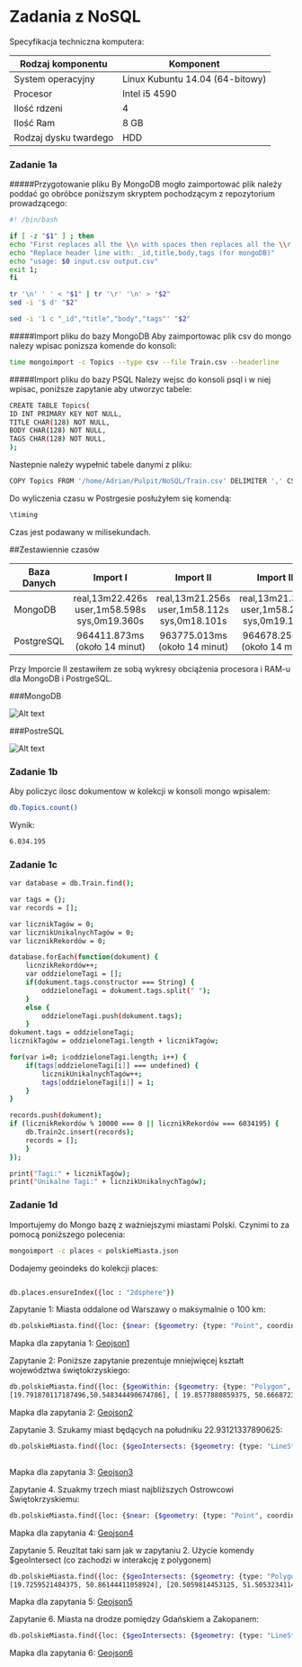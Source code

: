 # Zadania z NoSQL

Specyfikacja techniczna komputera:

| Rodzaj komponentu    | Komponent                       |
|-----------------------|---------------------------------|
| System operacyjny     | Linux Kubuntu 14.04 (64-bitowy) |
| Procesor              | Intel i5 4590                   |
| Ilość rdzeni          | 4                               |
| Ilość Ram             | 8 GB                            |
| Rodzaj dysku twardego | HDD                             |



### Zadanie 1a

#####Przygotowanie pliku
By MongoDB mogło zaimportować plik należy poddać go obróbce poniższym skryptem pochodzącym z repozytorium prowadzącego:

```sh
#! /bin/bash

if [ -z "$1" ] ; then
echo "First replaces all the \\n with spaces then replaces all the \\r with \\n"
echo "Replace header line with: _id,title,body,tags (for mongoDB)"
echo "usage: $0 input.csv output.csv"
exit 1;
fi

tr '\n' ' ' < "$1" | tr '\r' '\n' > "$2"
sed -i '$ d' "$2"

sed -i '1 c "_id","title","body","tags"' "$2" 
```

#####Import pliku do bazy MongoDB
Aby zaimportowac plik csv do mongo nalezy wpisac ponizsza komende do konsoli:
```sh
time mongoimport -c Topics --type csv --file Train.csv --headerline
```
#####Import pliku do bazy PSQL
Nalezy wejsc do konsoli psql i w niej wpisac, poniższe zapytanie aby utworzyc tabele:
```sh
CREATE TABLE Topics(
ID INT PRIMARY KEY NOT NULL,
TITLE CHAR(128) NOT NULL,
BODY CHAR(128) NOT NULL,
TAGS CHAR(128) NOT NULL,
);
```
Nastepnie należy wypełnić tabele danymi z pliku:
```sh
COPY Topics FROM '/home/Adrian/Pulpit/NoSQL/Train.csv' DELIMITER ',' CSV;
```
Do wyliczenia czasu w Postrgesie posłużyłem się komendą:
```sh
\timing
```
Czas jest podawany w milisekundach.

##Zestawiennie czasów

| Baza Danych |                    Import I                    |                    Import II                   |                   Import III                   |
|-------------|:----------------------------------------------:|:----------------------------------------------:|:----------------------------------------------:|
|   MongoDB   | real,13m22.426s  user,1m58.598s  sys,0m19.360s | real,13m21.256s  user,1m58.112s  sys,0m18.101s | real,13m21.313s  user,1m58.280s  sys,0m19.112s |
| PostgreSQL  |                  964411.873ms (około 14 minut)                 |                                  963775.013ms (około 14 minut)  | 964678.256ms (około 14 minut)                                  |

Przy Imporcie II zestawiłem ze sobą wykresy obciążenia procesora i RAM-u dla MongoDB i PostrgeSQL.

###MongoDB

![Alt text](https://raw.githubusercontent.com/adrozdowski/NoSQL/master/Images/SystemMonitor1.jpg)

###PostreSQL

![Alt text](https://raw.githubusercontent.com/adrozdowski/NoSQL/master/Images/SystemMonitor2.jpg)

### Zadanie 1b
Aby policzyc ilosc dokumentow w kolekcji w konsoli mongo wpisalem:
```sh
db.Topics.count()
```
Wynik:
```sh
6.034.195
```

### Zadanie 1c
```sh
var database = db.Train.find();

var tags = {};
var records = [];

var licznikTagów = 0;
var licznikUnikalnychTagów = 0;
var licznikRekordów = 0;

database.forEach(function(dokument) {
	licnzikRekordów++;
	var oddzieloneTagi = [];
	if(dokument.tags.constructor === String) {
		oddzieloneTagi = dokument.tags.split(" ");
	} 
	else { 
		oddzieloneTagi.push(dokument.tags);
	}
dokument.tags = oddzieloneTagi;
licznikTagów = oddzieloneTagi.length + licznikTagów;

for(var i=0; i<oddzieloneTagi.length; i++) {
	if(tags[oddzieloneTagi[i]] === undefined) {
		licznikUnikalnychTagów++;  
		tags[oddzieloneTagi[i]] = 1; 
	}
}

records.push(dokument);
if (licznikRekordów % 10000 === 0 || licznikRekordów === 6034195) {
	db.Train2c.insert(records);
	records = [];
	}
});

print("Tagi:" + licznikTagów);
print("Unikalne Tagi:" + licnzikUnikalnychTagów);
```

### Zadanie 1d
Importujemy do Mongo bazę z ważniejszymi miastami Polski. Czynimi to za pomocą poniższego polecenia: 
```sh
mongoimport -c places < polskieMiasta.json
```
Dodajemy geoindeks do kolekcji places:
```sh

db.places.ensureIndex({loc : "2dsphere"})
```
Zapytanie 1: Miasta oddalone od Warszawy o maksymalnie o 100 km:
```sh
db.polskieMiasta.find({loc: {$near: {$geometry: {type: "Point", coordinates: [21.000366210937496, 52.231163984032676]}, $maxDistance: 100000}}}).skip(1)
```
Mapka dla zapytania 1: [Geojson1](https://github.com/adrozdowski/NoSQL/blob/master/Images/Zapytanie1.geojson)

Zapytanie 2: Poniższe zapytanie prezentuje mniejwięcej kształt województwa świętokrzyskiego:
```sh
db.polskieMiasta.find({loc: {$geoWithin: {$geometry: {type: "Polygon", coordinates: [[[20.390625,50.194484528931746], [20.247802734375,50.47498691278631], 
[19.791870117187496,50.548344490674786], [ 19.8577880859375, 50.666872321810715], [19.808349609375,50.830228205617445], [19.852294921874996,51.02412130394265], [20.0445556640625,50.965346321637696],[20.0115966796875,51.193115244645874],[20.28076171875,51.26191485308454],[20.423583984375, 51.334043778789415],[20.753173828125, 51.144894309328016],[ 21.1376953125,51.138001488062564],[21.5167236328125,51.0033856925319],[21.8353271484375,51.07591977545679],[21.829833984375,50.719069112580804],[20.7421875,50.240178884797025],[20.401611328125,50.1804159214388],[20.390625,50.194484528931746]]]}}}})
```
Mapka dla zapytania 2: [Geojson2](https://github.com/adrozdowski/NoSQL/blob/master/Images/Zapytanie2.geojson)

Zapytanie 3. Szukamy miast będących na południku 22.93121337890625:
```sh
db.polskieMiasta.find({loc: {$geoIntersects: {$geometry: {type: "LineString", coordinates: [[22.93121337890625, -90],[22.93121337890625, 90]]}}}})
     
```
Mapka dla zapytania 3: [Geojson3](https://github.com/adrozdowski/NoSQL/blob/master/Images/Zapytanie3.geojson)

Zapytanie 4. Szuakmy trzech miast najbliższych Ostrowcowi Świętokrzyskiemu:
```sh
db.polskieMiasta.find({loc: {$near: {$geometry: {type: "Point", coordinates: [21.38711929321289, 50.9393925139039]}}}}).limit(3)
```
Mapka dla zapytania 4: [Geojson4](https://github.com/adrozdowski/NoSQL/blob/master/Images/Zapytanie4.geojson)

Zapytanie 5. Reuzltat taki sam jak w zapytaniu 2. Użycie komendy $geoIntersect (co zachodzi w interakcję z polygonem)
```sh
db.polskieMiasta.find({loc: {$geoIntersects: {$geometry: {type: "Polygon", coordinates: [[[19.259033203125, 52.3923633970718], [18.1768798828125, 51.17589926990911], 
[19.7259521484375, 50.86144411058924], [20.5059814453125, 51.50532341149335], [20.23681640625, 52.1166256737882], [19.259033203125, 52.3923633970718]]]}}}})
```
Mapka dla zapytania 5: [Geojson5](https://github.com/adrozdowski/NoSQL/blob/master/Images/Zapytanie2.geojson) 

Zapytanie 6. Miasta na drodze pomiędzy Gdańskiem a Zakopanem:
```sh
db.polskieMiasta.find({loc: {$geoIntersects: {$geometry: {type: "LineString", coordinates: [ [[18.655128479003906,54.34815256064472]], [19.948768615722656,49.29803885147804]]}}}})
```
Mapka dla zapytania 6: [Geojson6](https://github.com/adrozdowski/NoSQL/blob/master/Images/Zapytanie6.geojson)

